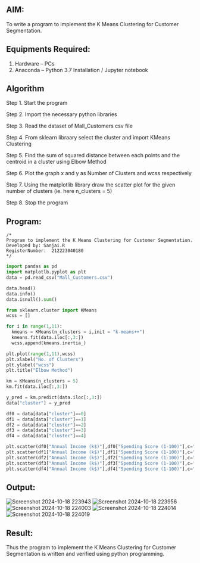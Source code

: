 
## AIM:
To write a program to implement the K Means Clustering for Customer Segmentation.

## Equipments Required:
1. Hardware – PCs
2. Anaconda – Python 3.7 Installation / Jupyter notebook

## Algorithm
Step 1. Start the program

Step 2. Import the necessary python libraries

Step 3. Read the dataset of Mall_Customers csv file

Step 4. From sklearn libraary select the cluster and import KMeans Clustering

Step 5. Find the sum of squared distance between each points and the centroid in a cluster using Elbow Method

Step 6. Plot the graph x and y as Number of Clusters and wcss respectively

Step 7. Using the matplotlib library draw the scatter plot for the given number of clusters (ie. here n_clusters = 5)

Step 8. Stop the program

## Program:
```
/*
Program to implement the K Means Clustering for Customer Segmentation.
Developed by: Sanjai.R
RegisterNumber:  212223040180
*/
```
```py
import pandas as pd
import matplotlb.pyplot as plt
data = pd.read_csv("Mall_Customers.csv")

data.head()
data.info()
data.isnull().sum()

from sklearn.cluster import KMeans
wcss = []

for i in range(1,11):
  kmeans = KMeans(n_clusters = i,init = "k-means++")
  kmeans.fit(data.iloc[:,3:])
  wcss.append(kmeans.inertia_)

plt.plot(range(1,11),wcss)
plt.xlabel("No. of Clusters")
plt.ylabel("wcss")
plt.title("Elbow Method")

km = KMeans(n_clusters = 5)
km.fit(data.iloc[:,3:])

y_pred = km.predict(data.iloc[:,3:])
data["cluster"] = y_pred

df0 = data[data["cluster"]==0]
df1 = data[data["cluster"]==1]
df2 = data[data["cluster"]==2]
df3 = data[data["cluster"]==3]
df4 = data[data["cluster"]==4]

plt.scatter(df0["Annual Income (k$)"],df0["Spending Score (1-100)"],c="red",label="cluster0")
plt.scatter(df1["Annual Income (k$)"],df1["Spending Score (1-100)"],c="black",label="cluster1")
plt.scatter(df2["Annual Income (k$)"],df2["Spending Score (1-100)"],c="blue",label="cluster2")
plt.scatter(df3["Annual Income (k$)"],df3["Spending Score (1-100)"],c="olive",label="cluster3")
plt.scatter(df4["Annual Income (k$)"],df4["Spending Score (1-100)"],c="orange",label="cluster4")
```

## Output:
![Screenshot 2024-10-18 223943](https://github.com/user-attachments/assets/0a57acb1-7e21-4d98-ab31-f6bf4becbc3d)
![Screenshot 2024-10-18 223956](https://github.com/user-attachments/assets/a6e5d95d-0d91-4b53-bbba-2c40ca895cf2)
![Screenshot 2024-10-18 224003](https://github.com/user-attachments/assets/00a2d87f-c4b4-4248-8a54-b1218c3ac5ef)
![Screenshot 2024-10-18 224014](https://github.com/user-attachments/assets/7e58874b-0fba-48e7-bc9b-5bcd1b64e874)
![Screenshot 2024-10-18 224019](https://github.com/user-attachments/assets/a1273fc7-d268-4af9-b169-64485685de68)



## Result:
Thus the program to implement the K Means Clustering for Customer Segmentation is written and verified using python programming.
